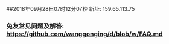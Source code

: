 ##2018年09月28日07时12分07秒 新址: 159.65.113.75
### 兔友常见问题及解答: https://github.com/wanggonging/d/blob/w/FAQ.md
